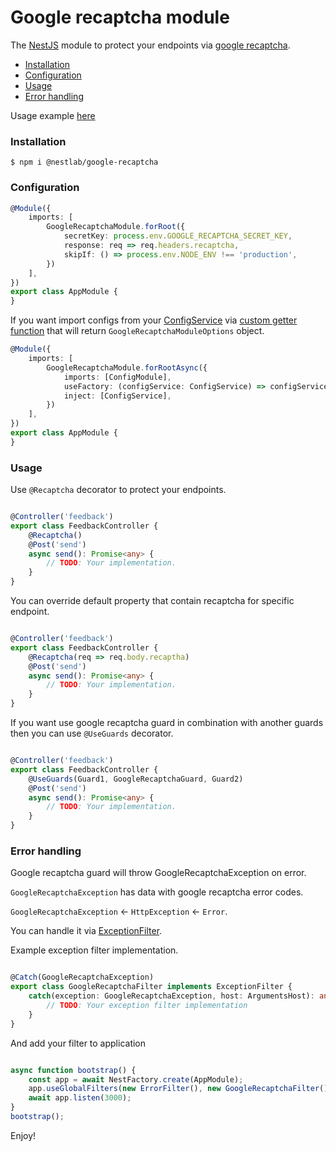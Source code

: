# Google recaptcha module

The [NestJS](https://docs.nestjs.com/) module to protect your endpoints via [google recaptcha](https://www.google.com/recaptcha/about/).

- [Installation](#Installation)
- [Configuration](#Configuration)
- [Usage](#Usage)
- [Error handling](#ErrorHandling)

Usage example [here](https://github.com/chvarkov/google-recaptcha-example)


### Installation <a name="Installation"></a>

```
$ npm i @nestlab/google-recaptcha
```

### Configuration <a name="Configuration"></a>

```typescript
@Module({
    imports: [
        GoogleRecaptchaModule.forRoot({
            secretKey: process.env.GOOGLE_RECAPTCHA_SECRET_KEY,
            response: req => req.headers.recaptcha,
            skipIf: () => process.env.NODE_ENV !== 'production',
        })
    ],
})
export class AppModule {
}
```

If you want import configs from your [ConfigService](https://docs.nestjs.com/techniques/configuration#getting-started) via [custom getter function](https://docs.nestjs.com/techniques/configuration#custom-getter-functions) that will return `GoogleRecaptchaModuleOptions` object.

```typescript
@Module({
    imports: [
        GoogleRecaptchaModule.forRootAsync({
            imports: [ConfigModule],
            useFactory: (configService: ConfigService) => configService.googleRecaptchaOptions,
            inject: [ConfigService],
        })
    ],
})
export class AppModule {
}
```

### Usage <a name="Usage"></a>

Use `@Recaptcha` decorator to protect your endpoints.

```typescript

@Controller('feedback')
export class FeedbackController {
    @Recaptcha()
    @Post('send')
    async send(): Promise<any> {
        // TODO: Your implementation.
    }
}

```

You can override default property that contain recaptcha for specific endpoint.

```typescript

@Controller('feedback')
export class FeedbackController {
    @Recaptcha(req => req.body.recaptha)
    @Post('send')
    async send(): Promise<any> {
        // TODO: Your implementation.
    }
}

```

If you want use google recaptcha guard in combination with another guards then you can use `@UseGuards` decorator.

```typescript

@Controller('feedback')
export class FeedbackController {
    @UseGuards(Guard1, GoogleRecaptchaGuard, Guard2)
    @Post('send')
    async send(): Promise<any> {
        // TODO: Your implementation.
    }
}

```

### Error handling <a name="ErrorHandling"></a>

Google recaptcha guard will throw GoogleRecaptchaException on error.

`GoogleRecaptchaException` has data with google recaptcha error codes.

`GoogleRecaptchaException` ← `HttpException` ← `Error`.

You can handle it via [ExceptionFilter](https://docs.nestjs.com/exception-filters).

Example exception filter implementation.

```typescript

@Catch(GoogleRecaptchaException)
export class GoogleRecaptchaFilter implements ExceptionFilter {
    catch(exception: GoogleRecaptchaException, host: ArgumentsHost): any {
        // TODO: Your exception filter implementation
    }
}

```

And add your filter to application

```typescript

async function bootstrap() {
    const app = await NestFactory.create(AppModule);
    app.useGlobalFilters(new ErrorFilter(), new GoogleRecaptchaFilter());
    await app.listen(3000);
}
bootstrap();


```

Enjoy!
